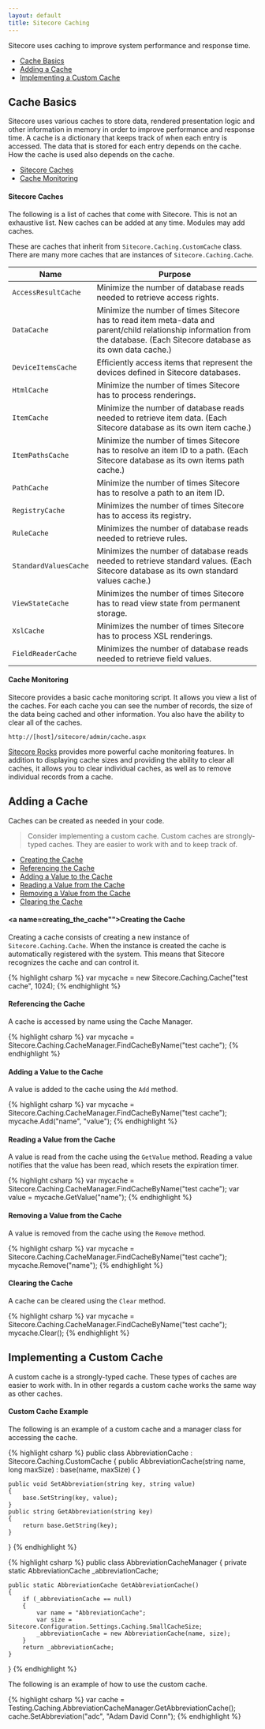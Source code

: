 ```yaml
---
layout: default
title: Sitecore Caching
---
```

Sitecore uses caching to improve system performance and response time.

* [Cache Basics](#cache_basics)
* [Adding a Cache](#adding_a_cache)
* [Implementing a Custom Cache](#implementing_a_custom_cache)

## <a name="cache_basics">Cache Basics</a>
Sitecore uses various caches to store data, rendered presentation logic and other information in memory in order to improve performance and response time.
A cache is a dictionary that keeps track of when each entry is accessed. The data that is stored for each entry depends on the cache. How the cache is used also depends on the cache.

* [Sitecore Caches](#sitecore_caches)
* [Cache Monitoring](#cache_monitoring)

#### <a name="sitecore_caches">Sitecore Caches</a>
The following is a list of caches that come with Sitecore. This is not an exhaustive list. New caches can be added at any time. Modules may add caches. 

These are caches that inherit from `Sitecore.Caching.CustomCache` class. There are many more caches that are instances of `Sitecore.Caching.Cache`.

Name|Purpose
-|-
`AccessResultCache`|Minimize the number of database reads needed to retrieve access rights.
`DataCache`|Minimize the number of times Sitecore has to read item meta-data and parent/child relationship information from the database. (Each Sitecore database as its own data cache.)
`DeviceItemsCache`|Efficiently access items that represent the devices defined in Sitecore databases.
`HtmlCache`|Minimize the number of times Sitecore has to process renderings.
`ItemCache`|Minimize the number of database reads needed to retrieve item data. (Each Sitecore database as its own item cache.)
`ItemPathsCache`|Minimize the number of times Sitecore has to resolve an item ID to a path. (Each Sitecore database as its own items path cache.)
`PathCache`|Minimize the number of times Sitecore has to resolve a path to an item ID.
`RegistryCache`|Minimizes the number of times Sitecore has to access its registry.
`RuleCache`|Minimizes the number of database reads needed to retrieve rules.
`StandardValuesCache`|Minimizes the number of database reads needed to retrieve standard values. (Each Sitecore database as its own standard values cache.)
`ViewStateCache`|Minimizes the number of times Sitecore has to read view state from permanent storage.
`XslCache`|Minimizes the number of times Sitecore has to process XSL renderings.
`FieldReaderCache`|Minimizes the number of database reads needed to retrieve field values.

#### <a name="cache_monitoring">Cache Monitoring</a>
Sitecore provides a basic cache monitoring script. It allows you view a list of the caches. For each cache you can see the number of records, the size of the data being cached and other information. You also have the ability to clear all of the caches.

`http://[host]/sitecore/admin/cache.aspx`

[Sitecore Rocks](http://vsplugins.sitecore.net/) provides more powerful cache monitoring features. In addition to displaying cache sizes and providing the ability to clear all caches, it allows you to clear individual caches, as well as to remove individual records from a cache.

## <a name="adding_a_cache">Adding a Cache</a>
Caches can be created as needed in your code.

> Consider implementing a custom cache. Custom caches are strongly-typed caches. 
> They are easier to work with and to keep track of. 

* [Creating the Cache](#creating_the_cache)
* [Referencing the Cache](#referencing_the_cache)
* [Adding a Value to the Cache](#adding_a_value_to_the_cache)
* [Reading a Value from the Cache](#reading_a_value_from_the_cache)
* [Removing a Value from the Cache](#removing_a_value_from_the_cache)
* [Clearing the Cache](#clearing_the_cache)

#### <a name=creating_the_cache"">Creating the Cache</a>
Creating a cache consists of creating a new instance of `Sitecore.Caching.Cache`. When the instance is created the cache is automatically registered with the system. This means that Sitecore recognizes the cache and can control it.

{% highlight csharp %}
var mycache = new Sitecore.Caching.Cache("test cache", 1024);
{% endhighlight %}

#### <a name="referencing_the_cache">Referencing the Cache</a>
A cache is accessed by name using the Cache Manager.

{% highlight csharp %}
var mycache = Sitecore.Caching.CacheManager.FindCacheByName("test cache");
{% endhighlight %}

#### <a name="adding_a_value_to_the_cache">Adding a Value to the Cache</a>
A value is added to the cache using the `Add` method.

{% highlight csharp %}
var mycache = Sitecore.Caching.CacheManager.FindCacheByName("test cache");
mycache.Add("name", "value"); 
{% endhighlight %}

#### <a name="reading_a_value_from_the_cache">Reading a Value from the Cache</a>
A value is read from the cache using the `GetValue` method. Reading a value notifies that the value has been read, which resets the expiration timer.

{% highlight csharp %}
var mycache = Sitecore.Caching.CacheManager.FindCacheByName("test cache");
var value = mycache.GetValue("name");
{% endhighlight %}

#### <a name="removing_a_value_from_the_cache">Removing a Value from the Cache</a>
A value is removed from the cache using the `Remove` method.

{% highlight csharp %}
var mycache = Sitecore.Caching.CacheManager.FindCacheByName("test cache");
mycache.Remove("name");
{% endhighlight %}

#### <a name="clearing_the_cache">Clearing the Cache</a>
A cache can be cleared using the `Clear` method.

{% highlight csharp %}
var mycache = Sitecore.Caching.CacheManager.FindCacheByName("test cache");
mycache.Clear();
{% endhighlight %}

## <a name="implementing_a_custom_cache">Implementing a Custom Cache</a>
A custom cache is a strongly-typed cache. These types of caches are easier to work with. In in other regards a custom cache works the same way as other caches.

#### <a name="custom_cache_example">Custom Cache Example</a>
The following is an example of a custom cache and a manager class for accessing the cache.

{% highlight csharp %}
public class AbbreviationCache : Sitecore.Caching.CustomCache
{
    public AbbreviationCache(string name, long maxSize) : base(name, maxSize) {  }

    public void SetAbbreviation(string key, string value)
    {
        base.SetString(key, value);
    }
    public string GetAbbreviation(string key)
    {
        return base.GetString(key);
    }
}
{% endhighlight %}

{% highlight csharp %}
public class AbbreviationCacheManager
{
    private static AbbreviationCache _abbreviationCache;

    public static AbbreviationCache GetAbbreviationCache()
    {
        if (_abbreviationCache == null)
        {
            var name = "AbbreviationCache";
            var size = Sitecore.Configuration.Settings.Caching.SmallCacheSize;
            _abbreviationCache = new AbbreviationCache(name, size);
        }
        return _abbreviationCache;
    }
}
{% endhighlight %}

The following is an example of how to use the custom cache.

{% highlight csharp %}
var cache = Testing.Caching.AbbreviationCacheManager.GetAbbreviationCache();
cache.SetAbbreviation("adc", "Adam David Conn");
{% endhighlight %}
